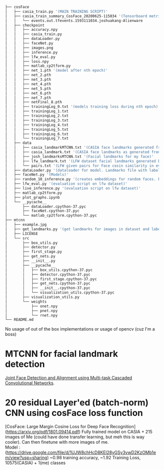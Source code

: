 ```bash
├── cosFace
│   ├── casia_train.py '(MAIN TRAINING SCRIPT)'
│   ├── casia_train_summary_CosFace_20200625-115034 '(Tensorboard metrics)'
│   │   └── events.out.tfevents.1593111034.joshuakang-Alienware
│   ├── checkpoint 
│   │   ├── accuracy.npy
│   │   ├── casia_train.py
│   │   ├── dataLoader.py
│   │   ├── faceNet.py
│   │   ├── images.png
│   │   ├── inference.py
│   │   ├── lfw_eval.py
│   │   ├── loss.npy
│   │   ├── matlab_cp2tform.py
│   │   ├── net_1.pth '(model after nth epoch)'
│   │   ├── net_2.pth
│   │   ├── net_3.pth
│   │   ├── net_4.pth
│   │   ├── net_5.pth
│   │   ├── net_6.pth
│   │   ├── net_7.pth
│   │   ├── netFinal_8.pth
│   │   ├── trainingLog_0.txt '(models training loss during nth epoch)'
│   │   ├── trainingLog_1.txt
│   │   ├── trainingLog_2.txt
│   │   ├── trainingLog_3.txt
│   │   ├── trainingLog_4.txt
│   │   ├── trainingLog_5.txt
│   │   ├── trainingLog_6.txt
│   │   └── trainingLog_7.txt 
│   ├── data
│   │   ├── casia_landmarkMTCNN.txt '(CASIA face landmarks generated from /mtcnn/get_landmarks.py + joshs faces)'
│   │   ├── casia_landmark.txt '(CASIA face landmarks as generated from other source)'
│   │   ├── josh_landmarksMTCNN.txt '(Facial landmarks for my face)'
│   │   ├── lfw_landmark.txt '(LFW dataset facial landmarks generated by /mtcnn/get_landmarks.py)'
│   │   └── pairs.txt '(LFW given pairs for Face cosin similarity in evaluation)'
│   ├── dataLoader.py '(dataloader for model. Landmarks file with labels required)'
│   ├── faceNet.py '(Models)'
│   ├── random_10_inference.py '(creates embeddings for random faces. For Tsne visualization mostly)'
│   ├── lfw_eval.py '(evaluation script on lfw dataset)'
│   ├── live_inference.py '(evaluation script on lfw dataset)'
│   ├── matlab_cp2tform.py
│   ├── plot_graphs.ipynb
│   └── __pycache__
│       ├── dataLoader.cpython-37.pyc
│       ├── faceNet.cpython-37.pyc
│       └── matlab_cp2tform.cpython-37.pyc
├── mtcnn
│   ├── example.jpg
│   ├── get_landmarks.py '(get landmarks for images in dataset and label)'
│   ├── LICENSE
│   └── src
│       ├── box_utils.py
│       ├── detector.py 
│       ├── first_stage.py
│       ├── get_nets.py
│       ├── __init__.py
│       ├── __pycache__
│       │   ├── box_utils.cpython-37.pyc
│       │   ├── detector.cpython-37.pyc
│       │   ├── first_stage.cpython-37.pyc
│       │   ├── get_nets.cpython-37.pyc
│       │   ├── __init__.cpython-37.pyc
│       │   └── visualization_utils.cpython-37.pyc
│       ├── visualization_utils.py
│       └── weights
│           ├── onet.npy
│           ├── pnet.npy
│           └── rnet.npy
└── README.md
```
No usage of out of the box implementations or usage of opencv (cuz I'm a boss)  
# MTCNN for facial landmark detection
[Joint Face Detection and Alignment using Multi-task Cascaded Convolutional Networks](https://arxiv.org/abs/1604.02878).

# 20 residual Layer'ed (batch-norm) CNN using cosFace loss function
[CosFace: Large Margin Cosine Loss for Deep Face Recognition] (https://arxiv.org/pdf/1801.09414.pdf)
Fully trained model on CASIA + 215 images of Me (could have done transfer learning, but meh this is way cooler). Can then finetune with more images of me.   
Model : (https://drive.google.com/file/d/1UJW8chHcD8KEl28yGSy3vwD2KzOMb1em/view?usp=sharing) ~0.98 training accuracy, ~1.92 Training Loss, 10575(CASIA) + 1(me) classes
